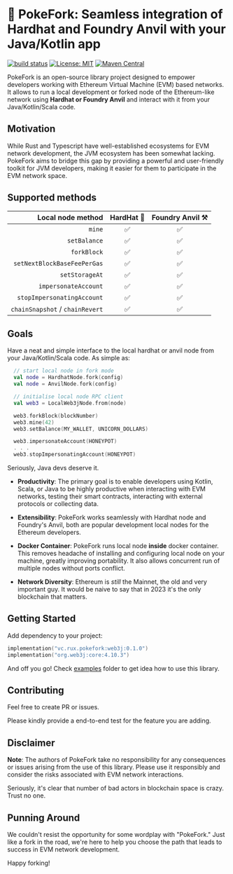 # 🍴 PokeFork: Seamless integration of Hardhat and Foundry Anvil with your Java/Kotlin app

[![build status](https://github.com/ruXlab/pokefork/actions/workflows/tests.yml/badge.svg)](https://github.com/ruXlab/pokefork/actions)
[![License: MIT](https://img.shields.io/badge/License-MIT-yellow.svg)](https://opensource.org/licenses/MIT)
[![Maven Central](https://img.shields.io/maven-central/v/vc.rux.pokefork/ktx-module.svg)](https://search.maven.org/artifact/vc.rux.pokefork/web3j)


PokeFork is an open-source library project designed to empower
developers working with Ethereum Virtual Machine (EVM) based networks.
It allows to run a local development or forked node of the Ethereum-like network 
using **Hardhat or Foundry Anvil** and interact with it from your Java/Kotlin/Scala code.

## Motivation

While Rust and Typescript have well-established ecosystems for
EVM network development, the JVM ecosystem has been somewhat lacking.
PokeFork aims to bridge this gap by providing a powerful and
user-friendly toolkit for JVM developers, making it easier for them
to participate in the EVM network space.

## Supported methods

|               Local node method | HardHat 👷 | Foundry Anvil ⚒️ |
|--------------------------------:|:----------:|:----------------:|
|                          `mine` |     ✅      |        ✅         |
|                    `setBalance` |     ✅      |        ✅         |
|                     `forkBlock` |     ✅      |        ✅         |
|     `setNextBlockBaseFeePerGas` |     ✅      |        ✅         |
|                  `setStorageAt` |     ✅      |        ✅         |
|            `impersonateAccount` |     ✅      |        ✅         |
|      `stopImpersonatingAccount` |     ✅      |        ✅         |
| `chainSnapshot` / `chainRevert` |     ✅      |        ✅         |

## Goals

Have a neat and simple interface to the local hardhat or anvil node from your Java/Kotlin/Scala code. As simple as:

```kotlin
  // start local node in fork mode
  val node = HardhatNode.fork(config)
  val node = AnvilNode.fork(config)

  // initialise local node RPC client
  val web3 = LocalWeb3jNode.from(node)

  web3.forkBlock(blockNumber)
  web3.mine(42)
  web3.setBalance(MY_WALLET, UNICORN_DOLLARS)

  web3.impersonateAccount(HONEYPOT)
  . . .
  web3.stopImpersonatingAccount(HONEYPOT)
```

Seriously, Java devs deserve it.



- **Productivity**: The primary goal is to enable developers using
  Kotlin, Scala, or Java to be highly productive when interacting with EVM networks, 
  testing their smart contracts, interacting with external protocols or collecting data.

- **Extensibility**: PokeFork works seamlessly with
  Hardhat node and Foundry's Anvil, both are popular development local nodes for the Ethereum developers.

- **Docker Container**: PokeFork runs local node **inside** docker container. This removes headache of installing
  and configuring local node on your machine, greatly improving portability. It also allows concurrent run
  of multiple nodes without ports conflict.

- **Network Diversity**: Ethereum is _still_ the Mainnet, the old and very important guy. 
  It would be naive to say that in 2023 it's the only blockchain that matters.

## Getting Started

Add dependency to your project:

```kotlin
implementation("vc.rux.pokefork:web3j:0.1.0")
implementation("org.web3j:core:4.10.3")
```

And off you go! Check [examples](examples) folder to get idea how to use this library.

## Contributing

Feel free to create PR or issues.

Please kindly provide a end-to-end test for the feature you are adding.

## Disclaimer

**Note**: The authors of PokeFork take no responsibility for any
consequences or issues arising from the use of this library.
Please use it responsibly and consider the risks associated with
EVM network interactions.

Seriously, it's clear that number of bad actors in blockchain
space is crazy. Trust no one.

## Punning Around

We couldn't resist the opportunity for some wordplay with "PokeFork."
Just like a fork in the road, we're here to help you choose the
path that leads to success in EVM network development.

Happy forking!
